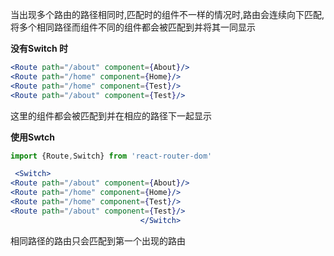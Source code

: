 当出现多个路由的路径相同时,匹配时的组件不一样的情况时,路由会连续向下匹配,将多个相同路径而组件不同的组件都会被匹配到并将其一同显示

**没有Switch 时**

```jsx
<Route path="/about" component={About}/>
<Route path="/home" component={Home}/>
<Route path="/home" component={Test}/>
<Route path="/about" component={Test}/>
```

这里的组件都会被匹配到并在相应的路径下一起显示

**使用Swtch**

```jsx
import {Route,Switch} from 'react-router-dom'

 <Switch>
<Route path="/about" component={About}/>
<Route path="/home" component={Home}/>
<Route path="/home" component={Test}/>
<Route path="/about" component={Test}/>
                             </Switch>
```

相同路径的路由只会匹配到第一个出现的路由

